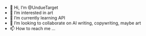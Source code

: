 - 👋 Hi, I’m @UndueTarget
- 👀 I’m interested in art
- 🌱 I’m currently learning API
- 💞️ I’m looking to collaborate on AI writing, copywriting, maybe art
- 📫 How to reach me ...

<!---
UndueTarget/UndueTarget is a ✨ special ✨ repository because its `README.md` (this file) appears on your GitHub profile.
You can click the Preview link to take a look at your changes.
--->
